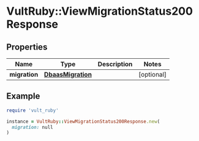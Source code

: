 # VultRuby::ViewMigrationStatus200Response

## Properties

| Name | Type | Description | Notes |
| ---- | ---- | ----------- | ----- |
| **migration** | [**DbaasMigration**](DbaasMigration.md) |  | [optional] |

## Example

```ruby
require 'vult_ruby'

instance = VultRuby::ViewMigrationStatus200Response.new(
  migration: null
)
```

